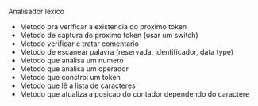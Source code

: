 Analisador lexico
 - Metodo pra verificar a existencia do proximo token
 - Metodo de captura do proximo token (usar um switch)
 - Metodo verificar e tratar comentario 
 - Metodo de escanear palavra (reservada, identificador, data type)
 - Metodo que analisa um numero
 - Metodo que analisa um operador
 - Metodo que constroi um token
 - Metodo que lê a lista de caracteres
 - Metodo que atualiza a posicao do contador dependendo do caractere 
